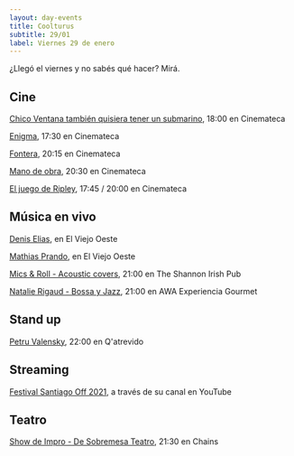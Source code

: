 ```yaml
---
layout: day-events
title: Coolturus
subtitle: 29/01
label: Viernes 29 de enero
---
```

¿Llegó el viernes y no sabés qué hacer? Mirá.

## Cine

[Chico Ventana también quisiera tener un submarino](https://cinemateca.org.uy/peliculas/1001), 18:00 en Cinemateca

[Enigma](https://cinemateca.org.uy/peliculas/225), 17:30 en Cinemateca

[Fontera](https://cinemateca.org.uy/peliculas/782), 20:15 en Cinemateca

[Mano de obra](https://cinemateca.org.uy/peliculas/959), 20:30 en Cinemateca

[El juego de Ripley](https://cinemateca.org.uy/peliculas/1083), 17:45 / 20:00 en Cinemateca

## Música en vivo

[Denis Elias](https://instagram.com/viejooeste.prado?igshid=11rsgnlou42g5), en El Viejo Oeste

[Mathias Prando](https://instagram.com/viejooeste.prado?igshid=11rsgnlou42g5), en El Viejo Oeste

[Mics & Roll - Acoustic covers](https://instagram.com/theshannonuy?igshid=yjdug4u5k9s0), 21:00 en The Shannon Irish Pub

[Natalie Rigaud - Bossa y Jazz](https://instagram.com/awacpm?igshid=bnxbe5z1ehi0), 21:00 en AWA Experiencia Gourmet

## Stand up

[Petru Valensky](https://instagram.com/qatrevido?igshid=8bj6dzn4g7aj), 22:00 en Q'atrevido

## Streaming

[Festival Santiago Off 2021](https://www.instagram.com/fundacionsantiagooff/), a través de su canal en YouTube

## Teatro

[Show de Impro - De Sobremesa Teatro](https://instagram.com/chains_disco?igshid=1dp7lgcxxx99t), 21:30 en Chains
